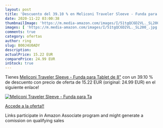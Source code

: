 ```yaml
---
layout: post
title: 'Descuento del 39.10 % en Meliconi Traveler Sleeve - Funda para Ta'
date: 2020-11-22 03:00:38
thumbnailImage: 'https://m.media-amazon.com/images/I/51tgQC6D2VL._SL200_.jpg'
images: [ 'https://m.media-amazon.com/images/I/51tgQC6D2VL._SL200_.jpg' ]
comments: true
category: ofertas
author: ring
slug: B00J4U0ADY
description:
actualPrice: 15.22 EUR
comparePrice: 24.99 EUR
inStock: true
---
```


Tienes [Meliconi Traveler Sleeve - Funda para Tablet de 8"](https://www.amazon.es/dp/B00J4U0ADY/?tag=tolees-21) con un 39.10 % de descuento con precio de oferta de 15.22 EUR (original: 24.99 EUR) en el siguiente enlace!

[![Meliconi Traveler Sleeve - Funda para Ta](https://m.media-amazon.com/images/I/51tgQC6D2VL._SL200_.jpg)](https://www.amazon.es/dp/B00J4U0ADY/?tag=tolees-21)

[Accede a la oferta!!](https://www.amazon.es/dp/B00J4U0ADY/?tag=tolees-21)

Links participate in Amazon Associate program and might generate a comission on qualifying sales


